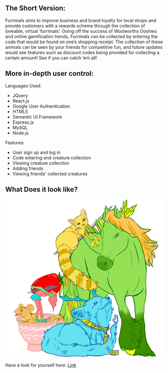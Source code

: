 
## The Short Version:
Furrimals aims to improve business and brand loyalty for local shops and provide customers with a rewards scheme through the collection of loveable, virtual ‘furrimals’. Going off the success of Woolworths Ooshies and online gamification trends, Furrimals can be collected by entering the code that would be found on one’s shopping receipt. The collection of these animals can be seen by your friends for competitive fun, and future updates would see features such as discount codes being provided for collecting a certain amount! See if you can catch ‘em all! 

## More in-depth user control:
Languages Used: 
 * JQuery
 * React.js
 * Google User Authentication
 * HTML5
 * Semantic UI Framework
 * Express.js
 * MySQL
 * Node.js
 
Features: 
 * User sign up and log in
 * Code entering and creature collection
 * Viewing creature collection
 * Adding friends
 * Viewing friends' collected creatures
 
## What Does it look like?
![Image](https://github.com/lisaostman/furrimals/blob/master/client/src/assets/images/Group.png)

Have a look for yourself here: [Link](https://furrimals.herokuapp.com/)
